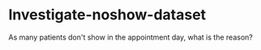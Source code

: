 # Investigate-noshow-dataset
As many patients don't show in the appointment day, what is the reason?
